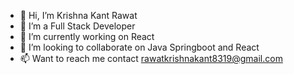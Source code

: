 - 👋 Hi, I’m Krishna Kant Rawat
- 👀 I’m a Full Stack Developer
- 🌱 I’m currently working on React
- 💞️ I’m looking to collaborate on Java Springboot and React
- 📫 Want to reach me contact rawatkrishnakant8319@gmail.com 

<!---
krishna-rawat-hp/krishna-rawat-hp is a ✨ special ✨ repository because its `README.md` (this file) appears on your GitHub profile.
You can click the Preview link to take a look at your changes.
--->
